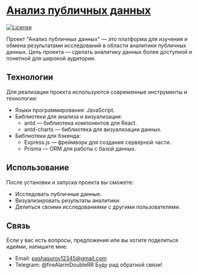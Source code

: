 # [Анализ публичных данных](https://publicdata-frontend.vercel.app/)

[![License](https://img.shields.io/badge/license-MIT-blue.svg)](LICENSE)

Проект "Анализ публичных данных" — это платформа для изучения и обмена результатами исследований в области аналитики публичных данных. Цель проекта — сделать аналитику данных более доступной и понятной для широкой аудитории.

## Технологии
Для реализации проекта используются современные инструменты и технологии:
* Языки программирования: JavaScript.
* Библиотеки для анализа и визуализации:
  - antd — библиотека компонентов для React.
  - antd-charts — библиотека для визуализации данных.
* Библиотеки для бэкенда:
  - Express.js — фреймворк для создания серверной части.
  - Prisma — ORM для работы с базой данных.

## Использование
После установки и запуска проекта вы сможете:
* Исследовать публичные данные.
* Визуализировать результаты аналитики.
* Делиться своими исследованиями с другими пользователями.

## Связь
Если у вас есть вопросы, предложения или вы хотите поделиться идеями, напишите мне:
* Email: pashasurov12345@gmail.com
* Telegram: @fireAlarmDoubleRR
Буду рад обратной связи!
